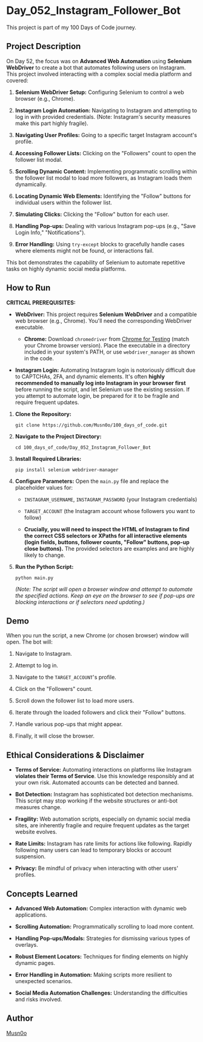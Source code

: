# Day_052_Instagram_Follower_Bot

This project is part of my 100 Days of Code journey.

## Project Description

On Day 52, the focus was on **Advanced Web Automation** using **Selenium WebDriver** to create a bot that automates following users on Instagram. This project involved interacting with a complex social media platform and covered:

1. **Selenium WebDriver Setup:** Configuring Selenium to control a web browser (e.g., Chrome).
    
2. **Instagram Login Automation:** Navigating to Instagram and attempting to log in with provided credentials. (Note: Instagram's security measures make this part highly fragile).
    
3. **Navigating User Profiles:** Going to a specific target Instagram account's profile.
    
4. **Accessing Follower Lists:** Clicking on the "Followers" count to open the follower list modal.
    
5. **Scrolling Dynamic Content:** Implementing programmatic scrolling within the follower list modal to load more followers, as Instagram loads them dynamically.
    
6. **Locating Dynamic Web Elements:** Identifying the "Follow" buttons for individual users within the follower list.
    
7. **Simulating Clicks:** Clicking the "Follow" button for each user.
    
8. **Handling Pop-ups:** Dealing with various Instagram pop-ups (e.g., "Save Login Info," "Notifications").
    
9. **Error Handling:** Using `try-except` blocks to gracefully handle cases where elements might not be found, or interactions fail.
    

This bot demonstrates the capability of Selenium to automate repetitive tasks on highly dynamic social media platforms.

## How to Run

**CRITICAL PREREQUISITES:**

- **WebDriver:** This project requires **Selenium WebDriver** and a compatible web browser (e.g., Chrome). You'll need the corresponding WebDriver executable.
    
    - **Chrome:** Download `chromedriver` from [Chrome for Testing](https://googlechromelabs.github.io/chrome-for-testing/ "null") (match your Chrome browser version). Place the executable in a directory included in your system's PATH, or use `webdriver_manager` as shown in the code.
        
- **Instagram Login:** Automating Instagram login is notoriously difficult due to CAPTCHAs, 2FA, and dynamic elements. It's often **highly recommended to manually log into Instagram in your browser first** before running the script, and let Selenium use the existing session. If you attempt to automate login, be prepared for it to be fragile and require frequent updates.
    

1. **Clone the Repository:**
    
    ```
    git clone https://github.com/Musn0o/100_days_of_code.git
    ```
    
2. **Navigate to the Project Directory:**
    
    ```
    cd 100_days_of_code/Day_052_Instagram_Follower_Bot
    ```

3. **Install Required Libraries:**
    
    ```
    pip install selenium webdriver-manager
    ```
    
4. **Configure Parameters:** Open the `main.py` file and replace the placeholder values for:
    
    - `INSTAGRAM_USERNAME`, `INSTAGRAM_PASSWORD` (your Instagram credentials)
        
    - `TARGET_ACCOUNT` (the Instagram account whose followers you want to follow)
        
    - **Crucially, you will need to inspect the HTML of Instagram to find the correct CSS selectors or XPaths for all interactive elements (login fields, buttons, follower counts, "Follow" buttons, pop-up close buttons).** The provided selectors are examples and are highly likely to change.
        
5. **Run the Python Script:**
    
    ```
    python main.py
    ```
    
    _(Note: The script will open a browser window and attempt to automate the specified actions. Keep an eye on the browser to see if pop-ups are blocking interactions or if selectors need updating.)_
    

## Demo

When you run the script, a new Chrome (or chosen browser) window will open. The bot will:

1. Navigate to Instagram.
    
2. Attempt to log in.
    
3. Navigate to the `TARGET_ACCOUNT`'s profile.
    
4. Click on the "Followers" count.
    
5. Scroll down the follower list to load more users.
    
6. Iterate through the loaded followers and click their "Follow" buttons.
    
7. Handle various pop-ups that might appear.
    
8. Finally, it will close the browser.
    

## Ethical Considerations & Disclaimer

- **Terms of Service:** Automating interactions on platforms like Instagram **violates their Terms of Service**. Use this knowledge responsibly and at your own risk. Automated accounts can be detected and banned.
    
- **Bot Detection:** Instagram has sophisticated bot detection mechanisms. This script may stop working if the website structures or anti-bot measures change.
    
- **Fragility:** Web automation scripts, especially on dynamic social media sites, are inherently fragile and require frequent updates as the target website evolves.
    
- **Rate Limits:** Instagram has rate limits for actions like following. Rapidly following many users can lead to temporary blocks or account suspension.
    
- **Privacy:** Be mindful of privacy when interacting with other users' profiles.
    

## Concepts Learned

- **Advanced Web Automation:** Complex interaction with dynamic web applications.
    
- **Scrolling Automation:** Programmatically scrolling to load more content.
    
- **Handling Pop-ups/Modals:** Strategies for dismissing various types of overlays.
    
- **Robust Element Locators:** Techniques for finding elements on highly dynamic pages.
    
- **Error Handling in Automation:** Making scripts more resilient to unexpected scenarios.
    
- **Social Media Automation Challenges:** Understanding the difficulties and risks involved.

## Author

[Musn0o](https://github.com/Musn0o)